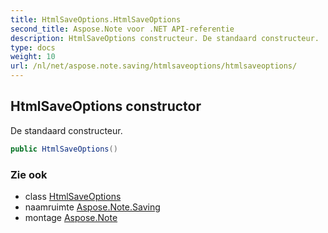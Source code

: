 ```yaml
---
title: HtmlSaveOptions.HtmlSaveOptions
second_title: Aspose.Note voor .NET API-referentie
description: HtmlSaveOptions constructeur. De standaard constructeur.
type: docs
weight: 10
url: /nl/net/aspose.note.saving/htmlsaveoptions/htmlsaveoptions/
---
```

## HtmlSaveOptions constructor

De standaard constructeur.

```csharp
public HtmlSaveOptions()
```

### Zie ook

* class [HtmlSaveOptions](../)
* naamruimte [Aspose.Note.Saving](../../htmlsaveoptions/)
* montage [Aspose.Note](../../../)


